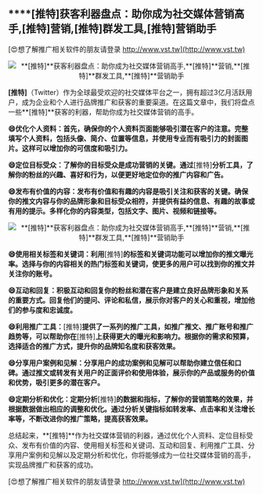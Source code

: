 ## ****[推特]**获客利器盘点：助你成为社交媒体营销高手,**[推特]**营销,**[推特]**群发工具,**[推特]**营销助手**

[😍想了解推广相关软件的朋友请登录 http://www.vst.tw](http://www.vst.tw)

 <center><img src="https://vst.tw/MP4/tuiguang/png/0.png" alt="**[推特]**获客利器盘点：助你成为社交媒体营销高手,**[推特]**营销,**[推特]**群发工具,**[推特]**营销助手"></center>

**[推特]**（Twitter）作为全球最受欢迎的社交媒体平台之一，拥有超过3亿月活跃用户，成为企业和个人进行品牌推广和获客的重要渠道。在这篇文章中，我们将盘点一些**[推特]**获客的利器，帮助你成为社交媒体营销的高手。

**😄优化个人资料：首先，确保你的个人资料页面能够吸引潜在客户的注意。完整填写个人资料，包括头像、简介、位置等信息，并使用专业而有吸引力的封面图片。这样可以增加你的可信度和吸引力。**

**😄定位目标受众：了解你的目标受众是成功营销的关键。通过**[推特]**分析工具，了解你的粉丝的兴趣、喜好和行为，以便更好地定位你的推广内容和广告。**

**😄发布有价值的内容：发布有价值和有趣的内容是吸引关注和获客的关键。确保你的推文内容与你的品牌形象和目标受众相符，并提供有益的信息、有趣的故事或有用的提示。多样化你的内容类型，包括文字、图片、视频和链接等。**

 <center><img src="https://vst.tw/MP4/tuiguang/png/0.png" alt="**[推特]**获客利器盘点：助你成为社交媒体营销高手,**[推特]**营销,**[推特]**群发工具,**[推特]**营销助手"></center>

**😄使用相关标签和关键词：利用**[推特]**的标签和关键词功能可以增加你的推文曝光率。选择与你的内容相关的热门标签和关键词，使更多的用户可以找到你的推文并关注你的账号。**

**😄互动和回复：积极互动和回复你的粉丝和潜在客户是建立良好品牌形象和关系的重要方式。回复他们的提问、评论和私信，展示你对客户的关心和重视，增加他们的参与度和忠诚度。**

**😄利用推广工具：**[推特]**提供了一系列的推广工具，如推广推文、推广账号和推广趋势等，可以帮助你在**[推特]**上获得更大的曝光和影响力。根据你的需求和预算，选择适合的推广方式，提升你的品牌知名度和获客效果。**

**😄分享用户案例和见解：分享用户的成功案例和见解可以帮助你建立信任和口碑。通过推文或转发有关用户的正面评价和使用体验，展示你的产品或服务的价值和优势，吸引更多的潜在客户。**

**😄定期分析和优化：定期分析**[推特]**的数据和指标，了解你的营销策略的效果，并根据数据做出相应的调整和优化。通过分析关键指标如转发率、点击率和关注增长率等，不断改进你的推广策略，提高获客效果。**

总结起来，**[推特]**作为社交媒体营销的利器，通过优化个人资料、定位目标受众、发布有价值的内容、使用相关标签和关键词、互动和回复、利用推广工具、分享用户案例和见解以及定期分析和优化，你将能够成为一位社交媒体营销的高手，实现品牌推广和获客的成功。

[😍想了解推广相关软件的朋友请登录 http://www.vst.tw](http://www.vst.tw)



